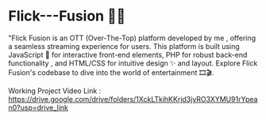 # Flick---Fusion 🎥🍿
"Flick Fusion is an OTT (Over-The-Top) platform developed by me , offering a seamless streaming experience for users. This platform is built using JavaScript 👾 for interactive front-end elements, PHP for robust back-end functionality , and HTML/CSS for intuitive design ✨ and layout. Explore Flick Fusion's codebase to dive into the world of entertainment 🎞️🎬.

Working Project Video Link : https://drive.google.com/drive/folders/1XckLTkihKKrjd3jyRO3XYMU91rYpean0?usp=drive_link
